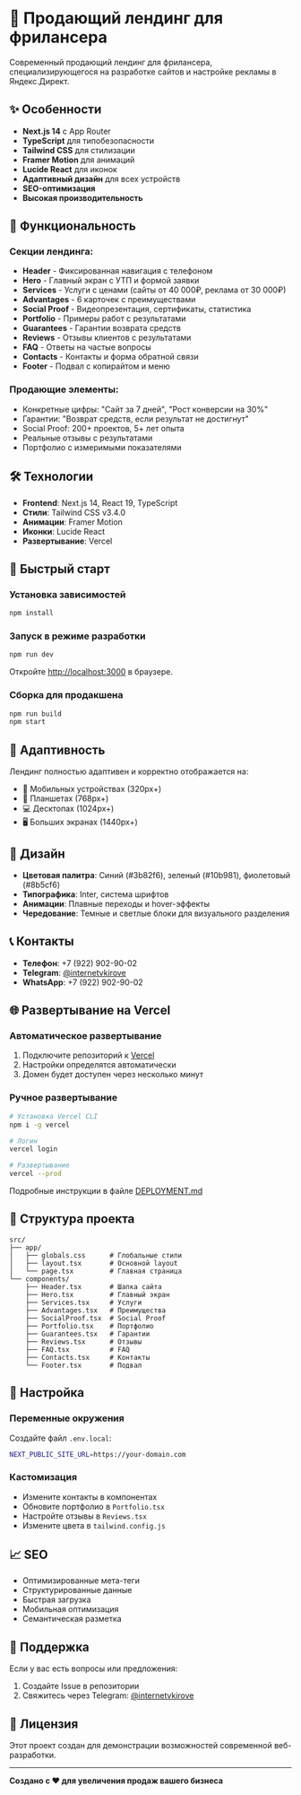 # 🚀 Продающий лендинг для фрилансера

Современный продающий лендинг для фрилансера, специализирующегося на разработке сайтов и настройке рекламы в Яндекс.Директ.

## ✨ Особенности

- **Next.js 14** с App Router
- **TypeScript** для типобезопасности
- **Tailwind CSS** для стилизации
- **Framer Motion** для анимаций
- **Lucide React** для иконок
- **Адаптивный дизайн** для всех устройств
- **SEO-оптимизация**
- **Высокая производительность**

## 🎯 Функциональность

### Секции лендинга:
- **Header** - Фиксированная навигация с телефоном
- **Hero** - Главный экран с УТП и формой заявки
- **Services** - Услуги с ценами (сайты от 40 000₽, реклама от 30 000₽)
- **Advantages** - 6 карточек с преимуществами
- **Social Proof** - Видеопрезентация, сертификаты, статистика
- **Portfolio** - Примеры работ с результатами
- **Guarantees** - Гарантии возврата средств
- **Reviews** - Отзывы клиентов с результатами
- **FAQ** - Ответы на частые вопросы
- **Contacts** - Контакты и форма обратной связи
- **Footer** - Подвал с копирайтом и меню

### Продающие элементы:
- Конкретные цифры: "Сайт за 7 дней", "Рост конверсии на 30%"
- Гарантии: "Возврат средств, если результат не достигнут"
- Social Proof: 200+ проектов, 5+ лет опыта
- Реальные отзывы с результатами
- Портфолио с измеримыми показателями

## 🛠 Технологии

- **Frontend**: Next.js 14, React 19, TypeScript
- **Стили**: Tailwind CSS v3.4.0
- **Анимации**: Framer Motion
- **Иконки**: Lucide React
- **Развертывание**: Vercel

## 🚀 Быстрый старт

### Установка зависимостей
```bash
npm install
```

### Запуск в режиме разработки
```bash
npm run dev
```

Откройте [http://localhost:3000](http://localhost:3000) в браузере.

### Сборка для продакшена
```bash
npm run build
npm start
```

## 📱 Адаптивность

Лендинг полностью адаптивен и корректно отображается на:
- 📱 Мобильных устройствах (320px+)
- 📱 Планшетах (768px+)
- 💻 Десктопах (1024px+)
- 🖥 Больших экранах (1440px+)

## 🎨 Дизайн

- **Цветовая палитра**: Синий (#3b82f6), зеленый (#10b981), фиолетовый (#8b5cf6)
- **Типографика**: Inter, система шрифтов
- **Анимации**: Плавные переходы и hover-эффекты
- **Чередование**: Темные и светлые блоки для визуального разделения

## 📞 Контакты

- **Телефон**: +7 (922) 902-90-02
- **Telegram**: [@internetvkirove](https://t.me/internetvkirove)
- **WhatsApp**: +7 (922) 902-90-02

## 🌐 Развертывание на Vercel

### Автоматическое развертывание
1. Подключите репозиторий к [Vercel](https://vercel.com)
2. Настройки определятся автоматически
3. Домен будет доступен через несколько минут

### Ручное развертывание
```bash
# Установка Vercel CLI
npm i -g vercel

# Логин
vercel login

# Развертывание
vercel --prod
```

Подробные инструкции в файле [DEPLOYMENT.md](./DEPLOYMENT.md)

## 📁 Структура проекта

```
src/
├── app/
│   ├── globals.css      # Глобальные стили
│   ├── layout.tsx       # Основной layout
│   └── page.tsx         # Главная страница
└── components/
    ├── Header.tsx       # Шапка сайта
    ├── Hero.tsx         # Главный экран
    ├── Services.tsx     # Услуги
    ├── Advantages.tsx   # Преимущества
    ├── SocialProof.tsx  # Social Proof
    ├── Portfolio.tsx    # Портфолио
    ├── Guarantees.tsx   # Гарантии
    ├── Reviews.tsx      # Отзывы
    ├── FAQ.tsx          # FAQ
    ├── Contacts.tsx     # Контакты
    └── Footer.tsx       # Подвал
```

## 🔧 Настройка

### Переменные окружения
Создайте файл `.env.local`:
```bash
NEXT_PUBLIC_SITE_URL=https://your-domain.com
```

### Кастомизация
- Измените контакты в компонентах
- Обновите портфолио в `Portfolio.tsx`
- Настройте отзывы в `Reviews.tsx`
- Измените цвета в `tailwind.config.js`

## 📈 SEO

- Оптимизированные мета-теги
- Структурированные данные
- Быстрая загрузка
- Мобильная оптимизация
- Семантическая разметка

## 🤝 Поддержка

Если у вас есть вопросы или предложения:
1. Создайте Issue в репозитории
2. Свяжитесь через Telegram: [@internetvkirove](https://t.me/internetvkirove)

## 📄 Лицензия

Этот проект создан для демонстрации возможностей современной веб-разработки.

---

**Создано с ❤️ для увеличения продаж вашего бизнеса**